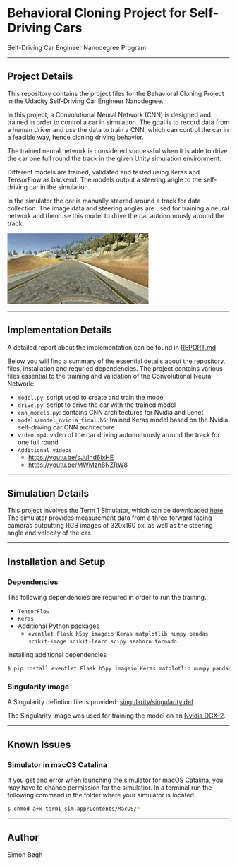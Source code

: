 # Behavioral Cloning Project for Self-Driving Cars
Self-Driving Car Engineer Nanodegree Program


---
## Project Details

This repository contains the project files for the Behavioral Cloning Project in the Udacity Self-Driving Car Engineer Nanodegree.

In this project, a Convolutional Neural Network (CNN) is designed and trained in order to control a car in simulation. The goal is to record data from a human driver and use the data to train a CNN, which can control the car in a feasible way, hence cloning driving behavior.

The trained neural network is considered successful when it is able to drive the car one full round the track in the given Unity simulation environment.

Different models are trained, validated and tested using Keras and TensorFlow as backend. The models output a steering angle to the self-driving car in the simulation.

In the simulator the car is manually steered around a track for data collection. The image data and steering angles are used for training a neural network and then use this model to drive the car autonomously around the track.

![image](docs/video.gif "Final model controlling the self-driving car")

---
## Implementation Details

A detailed report about the implementation can be found in [REPORT.md](REPORT.md)

Below you will find a summary of the essential details about the repository, files, installation and requried dependencies. The project contains various files essential to the training and validation of the Convolutional Neural Network:

* `model.py`: script used to create and train the model
* `drive.py`: script to drive the car with the trained model
* `cnn_models.py`: contains CNN architectures for Nvidia and Lenet
* `models/model_nvidia_final.h5`: trained Keras model based on the Nvidia self-driving car CNN architecture
* `video.mp4`: video of the car driving autonomously around the track for one full round
* `Additional videos`
    * https://youtu.be/sJuIhd6ixHE
    * https://youtu.be/MWMzn8NZRW8

---
## Simulation Details
This project involves the Term 1 Simulator, which can be downloaded [here](https://github.com/udacity/self-driving-car-sim). The simulator provides measurement data from a three forward facing cameras outputting RGB images of 320x160 px, as well as the steering angle and velocity of the car.

---
## Installation and Setup

### Dependencies
The following dependencies are required in order to run the training.

* `TensorFlow`
* `Keras`
* Additional Python packages
    * `eventlet Flask h5py imageio Keras matplotlib numpy pandas scikit-image scikit-learn scipy seaborn tornado`

Installing additional dependencies

```sh
$ pip install eventlet Flask h5py imageio Keras matplotlib numpy pandas scikit-image scikit-learn scipy seaborn tornado pydot graphviz
```

### Singularity image
A Singularity defintion file is provided: [singularity/singularity.def](singularity/singularity.def)

The Singularity image was used for training the model on an [Nvidia DGX-2](https://www.nvidia.com/en-us/data-center/dgx-2/).

<!-- ---
## Creating a Great Writeup

A great writeup should include the [rubric points](https://review.udacity.com/#!/rubrics/432/view) as well as your description of how you addressed each point.  You should include a detailed description of the code used (with line-number references and code snippets where necessary), and links to other supporting documents or external references.  You should include images in your writeup to demonstrate how your code works with examples.

All that said, please be concise!  We're not looking for you to write a book here, just a brief description of how you passed each rubric point, and references to the relevant code :).

You're not required to use markdown for your writeup.  If you use another method please just submit a pdf of your writeup.
 -->

---
## Known Issues

### Simulator in macOS Catalina
If you get and error when launching the simulator for macOS Catalina, you may have to chance permission for the simulatior. In a terminal run the following command in the folder where your simulator is located.

```sh
$ chmod a+x term1_sim.app/Contents/MacOS/*
```

---
## Author
Simon Bøgh
